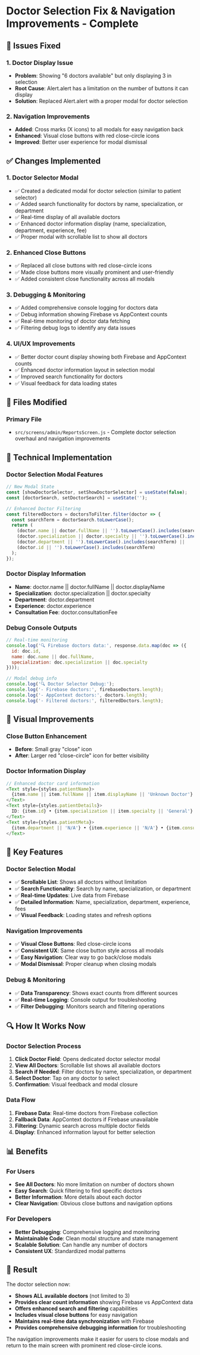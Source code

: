 # Doctor Selection Fix & Navigation Improvements - Complete

## 🎯 Issues Fixed

### 1. **Doctor Display Issue**
- **Problem**: Showing "6 doctors available" but only displaying 3 in selection
- **Root Cause**: Alert.alert has a limitation on the number of buttons it can display
- **Solution**: Replaced Alert.alert with a proper modal for doctor selection

### 2. **Navigation Improvements**
- **Added**: Cross marks (X icons) to all modals for easy navigation back
- **Enhanced**: Visual close buttons with red close-circle icons
- **Improved**: Better user experience for modal dismissal

## ✅ Changes Implemented

### 1. **Doctor Selector Modal**
- ✅ Created a dedicated modal for doctor selection (similar to patient selector)
- ✅ Added search functionality for doctors by name, specialization, or department
- ✅ Real-time display of all available doctors
- ✅ Enhanced doctor information display (name, specialization, department, experience, fee)
- ✅ Proper modal with scrollable list to show all doctors

### 2. **Enhanced Close Buttons**
- ✅ Replaced all close buttons with red close-circle icons
- ✅ Made close buttons more visually prominent and user-friendly
- ✅ Added consistent close functionality across all modals

### 3. **Debugging & Monitoring**
- ✅ Added comprehensive console logging for doctors data
- ✅ Debug information showing Firebase vs AppContext counts
- ✅ Real-time monitoring of doctor data fetching
- ✅ Filtering debug logs to identify any data issues

### 4. **UI/UX Improvements**
- ✅ Better doctor count display showing both Firebase and AppContext counts
- ✅ Enhanced doctor information layout in selection modal
- ✅ Improved search functionality for doctors
- ✅ Visual feedback for data loading states

## 📂 Files Modified

### Primary File
- `src/screens/admin/ReportsScreen.js` - Complete doctor selection overhaul and navigation improvements

## 🔧 Technical Implementation

### Doctor Selection Modal Features
```javascript
// New Modal State
const [showDoctorSelector, setShowDoctorSelector] = useState(false);
const [doctorSearch, setDoctorSearch] = useState('');

// Enhanced Doctor Filtering
const filteredDoctors = doctorsToFilter.filter(doctor => {
  const searchTerm = doctorSearch.toLowerCase();
  return (
    (doctor.name || doctor.fullName || '').toLowerCase().includes(searchTerm) ||
    (doctor.specialization || doctor.specialty || '').toLowerCase().includes(searchTerm) ||
    (doctor.department || '').toLowerCase().includes(searchTerm) ||
    (doctor.id || '').toLowerCase().includes(searchTerm)
  );
});
```

### Doctor Display Information
- **Name**: doctor.name || doctor.fullName || doctor.displayName
- **Specialization**: doctor.specialization || doctor.specialty
- **Department**: doctor.department
- **Experience**: doctor.experience
- **Consultation Fee**: doctor.consultationFee

### Debug Console Outputs
```javascript
// Real-time monitoring
console.log('🔍 Firebase doctors data:', response.data.map(doc => ({
  id: doc.id,
  name: doc.name || doc.fullName,
  specialization: doc.specialization || doc.specialty
})));

// Modal debug info
console.log('🔍 Doctor Selector Debug:');
console.log('- Firebase doctors:', firebaseDoctors.length);
console.log('- AppContext doctors:', doctors.length);
console.log('- Filtered doctors:', filteredDoctors.length);
```

## 🎨 Visual Improvements

### Close Button Enhancement
- **Before**: Small gray "close" icon
- **After**: Larger red "close-circle" icon for better visibility

### Doctor Information Display
```javascript
// Enhanced doctor card information
<Text style={styles.patientName}>
  {item.name || item.fullName || item.displayName || 'Unknown Doctor'}
</Text>
<Text style={styles.patientDetails}>
  ID: {item.id} • {item.specialization || item.specialty || 'General'}
</Text>
<Text style={styles.patientMeta}>
  {item.department || 'N/A'} • {item.experience || 'N/A'} • {item.consultationFee ? `₹${item.consultationFee}` : 'N/A'}
</Text>
```

## 🚀 Key Features

### Doctor Selection Modal
- ✅ **Scrollable List**: Shows all doctors without limitation
- ✅ **Search Functionality**: Search by name, specialization, or department
- ✅ **Real-time Updates**: Live data from Firebase
- ✅ **Detailed Information**: Name, specialization, department, experience, fees
- ✅ **Visual Feedback**: Loading states and refresh options

### Navigation Improvements
- ✅ **Visual Close Buttons**: Red close-circle icons
- ✅ **Consistent UX**: Same close button style across all modals
- ✅ **Easy Navigation**: Clear way to go back/close modals
- ✅ **Modal Dismissal**: Proper cleanup when closing modals

### Debug & Monitoring
- ✅ **Data Transparency**: Shows exact counts from different sources
- ✅ **Real-time Logging**: Console output for troubleshooting
- ✅ **Filter Debugging**: Monitors search and filtering operations

## 🔍 How It Works Now

### Doctor Selection Process
1. **Click Doctor Field**: Opens dedicated doctor selector modal
2. **View All Doctors**: Scrollable list shows all available doctors
3. **Search if Needed**: Filter doctors by name, specialization, or department
4. **Select Doctor**: Tap on any doctor to select
5. **Confirmation**: Visual feedback and modal closure

### Data Flow
1. **Firebase Data**: Real-time doctors from Firebase collection
2. **Fallback Data**: AppContext doctors if Firebase unavailable
3. **Filtering**: Dynamic search across multiple doctor fields
4. **Display**: Enhanced information layout for better selection

## 📊 Benefits

### For Users
- **See All Doctors**: No more limitation on number of doctors shown
- **Easy Search**: Quick filtering to find specific doctors
- **Better Information**: More details about each doctor
- **Clear Navigation**: Obvious close buttons and navigation options

### For Developers
- **Better Debugging**: Comprehensive logging and monitoring
- **Maintainable Code**: Clean modal structure and state management
- **Scalable Solution**: Can handle any number of doctors
- **Consistent UX**: Standardized modal patterns

## 🎯 Result

The doctor selection now:
- **Shows ALL available doctors** (not limited to 3)
- **Provides clear count information** showing Firebase vs AppContext data
- **Offers enhanced search and filtering** capabilities
- **Includes visual close buttons** for easy navigation
- **Maintains real-time data synchronization** with Firebase
- **Provides comprehensive debugging information** for troubleshooting

The navigation improvements make it easier for users to close modals and return to the main screen with prominent red close-circle icons.